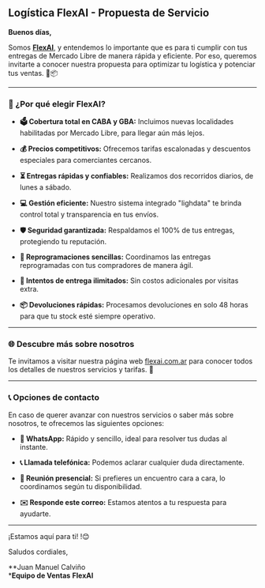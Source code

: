 ## Logística FlexAI - Propuesta de Servicio

**Buenos días,**

Somos **[FlexAI](http://flexai.com.ar/)**, y entendemos lo importante que es para ti cumplir con tus entregas de Mercado Libre de manera rápida y eficiente. Por eso, queremos invitarte a conocer nuestra propuesta para optimizar tu logística y potenciar tus ventas. 💼📦

---

### 🚀 ¿Por qué elegir FlexAI?

- **🗳️ Cobertura total en CABA y GBA:** Incluimos nuevas localidades habilitadas por Mercado Libre, para llegar aún más lejos.
    
- **💰 Precios competitivos:** Ofrecemos tarifas escalonadas y descuentos especiales para comerciantes cercanos.
    
- **⏳ Entregas rápidas y confiables:** Realizamos dos recorridos diarios, de lunes a sábado.
    
- **💻 Gestión eficiente:** Nuestro sistema integrado "lighdata" te brinda control total y transparencia en tus envíos.
    
- **🛡️ Seguridad garantizada:** Respaldamos el 100% de tus entregas, protegiendo tu reputación.
    
- **🔧 Reprogramaciones sencillas:** Coordinamos las entregas reprogramadas con tus compradores de manera ágil.
    
- **🔄 Intentos de entrega ilimitados:** Sin costos adicionales por visitas extra.
    
- **📦 Devoluciones rápidas:** Procesamos devoluciones en solo 48 horas para que tu stock esté siempre operativo.
    

---

### 🌐 Descubre más sobre nosotros

Te invitamos a visitar nuestra página web [flexai.com.ar](http://flexai.com.ar) para conocer todos los detalles de nuestros servicios y tarifas. 🔗

---

### 📞 Opciones de contacto

En caso de querer avanzar con nuestros servicios o saber más sobre nosotros, te ofrecemos las siguientes opciones:

- **📱 WhatsApp:** Rápido y sencillo, ideal para resolver tus dudas al instante.
    
- **📞 Llamada telefónica:** Podemos aclarar cualquier duda directamente.
    
- **👥 Reunión presencial:** Si prefieres un encuentro cara a cara, lo coordinamos según tu disponibilidad.
    
- **✉️ Responde este correo:** Estamos atentos a tu respuesta para ayudarte.
    

---

¡Estamos aquí para ti! !😊

Saludos cordiales,

**Juan Manuel Calviño  
***Equipo de Ventas** **FlexAI**
